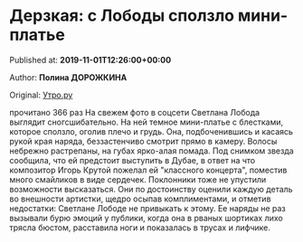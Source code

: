 
# Дерзкая: с Лободы сползло мини-платье

Published at: **2019-11-01T12:26:00+00:00**

Author: **Полина ДОРОЖКИНА**

Original: [Утро.ру](https://utro.ru/showbiz/2019/11/01/1422976.shtml)

прочитано 366 раз
На свежем фото в соцсети Светлана Лобода выглядит сногсшибательно. На ней темное мини-платье с блестками, которое сползло, оголив плечо и грудь.
Она, подбоченившись и касаясь рукой края наряда, беззастенчиво смотрит прямо в камеру. Волосы небрежно растрепаны, на губах ярко-алая помада. Под снимком звезда сообщила, что ей предстоит выступить в Дубае, в ответ на что композитор Игорь Крутой пожелал ей "классного концерта", поместив много смайликов в виде сердечек.
Поклонники тоже не упустили возможности высказаться. Они по достоинству оценили каждую деталь во внешности артистки, щедро осыпав комплиментами, и отметив недостатки:
Светлане Лободе не привыкать к этому. Ее наряды не раз вызывали бурю эмоций у публики, когда она в рваных шортиках лихо трясла бюстом, расставила ноги и показалась в трусах и лифчике.
